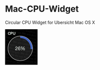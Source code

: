 # Mac-CPU-Widget
Circular CPU Widget for Ubersicht Mac OS X


![alt tag](https://github.com/zanderp/Mac-CPU-Widget/blob/master/screenshot.png)
